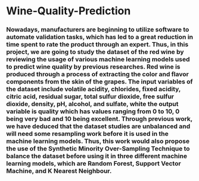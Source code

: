 # Wine-Quality-Prediction
### Nowadays, manufacturers are beginning to utilize software to automate validation tasks, which has led to a great reduction in time spent to rate the product through an expert. Thus, in this project, we are going to study the dataset of the red wine by reviewing the usage of various machine learning models used to predict wine quality by previous researches. Red wine is produced through a process of extracting the color and flavor components from the skin of the grapes. The input variables of the dataset include volatile acidity, chlorides, fixed acidity, citric acid, residual sugar, total sulfur dioxide, free sulfur dioxide, density, pH, alcohol, and sulfate, white the output variable is quality which has values ranging from 0 to 10, 0 being very bad and 10 being excellent. Through previous work, we have deduced that the dataset studies are unbalanced and will need some resampling work before it is used in the machine learning models. Thus, this work would also propose the use of the Synthetic Minority Over-Sampling Technique to balance the dataset before using it in three different machine learning models, which are Random Forest, Support Vector Machine, and K Nearest Neighbour.
